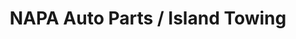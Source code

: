 ---
title: "NAPA Auto Parts / Island Towing"
url: /friday-harbor/napa-auto-parts-island-towing/
shop: car parts
---